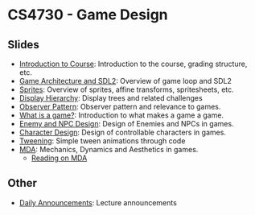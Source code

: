 CS4730 - Game Design
===============================

<a name="introduction"></a>Slides
--------------------------------------- 


- [Introduction to Course](./00-courseIntro.pptx): Introduction to the course, grading structure, etc.
- [Game Architecture and SDL2](./GameArchitecture.pptx): Overview of game loop and SDL2
- [Sprites](./Sprites.pptx): Overview of sprites, affine transforms, spritesheets, etc.
- [Display Hierarchy](./DisplayHierarchy.pptx): Display trees and related challenges
- [Observer Pattern](./ObserverDesignPattern.pptx): Observer pattern and relevance to games.
- [What is a game?](./WhatIsAGame.pptx): Introduction to what makes a game a game.
- [Enemy and NPC Design](./EnemyDesign.pptx): Design of Enemies and NPCs in games.
- [Character Design](./CharacterDesign.pptx): Design of controllable characters in games.
- [Tweening](./Tweening.pptx): Simple tween animations through code
- [MDA](./MDA.pptx): Mechanics, Dynamics and Aesthetics in games.
	- [Reading on MDA](../readings/MDA.pdf)

<a name="introduction"></a>Other
--------------------------------------- 

- [Daily Announcements](./dailyAnnouncements.pptx): Lecture announcements